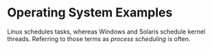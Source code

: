 # Operating System Examples

Linux schedules tasks, whereas Windows and Solaris schedule kernel threads. Referring to those terms as _process scheduling_ is often.
